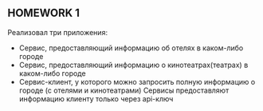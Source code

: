## HOMEWORK 1

Реализовал три приложения:

- Сервис, предоставляющий информацию об отелях в каком-либо городе
- Сервис, предоставляющий информацию о кинотеатрах(театрах) в каком-либо городе
- Сервис-клиент, у которого можно запросить полную информацию о городе (с отелями и кинотеатрами)
Сервисы предоставляют информацию клиенту только через api-ключ
